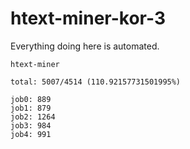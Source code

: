 # htext-miner-kor-3

Everything doing here is automated.

```
htext-miner

total: 5007/4514 (110.92157731501995%)

job0: 889
job1: 879
job2: 1264
job3: 984
job4: 991
```